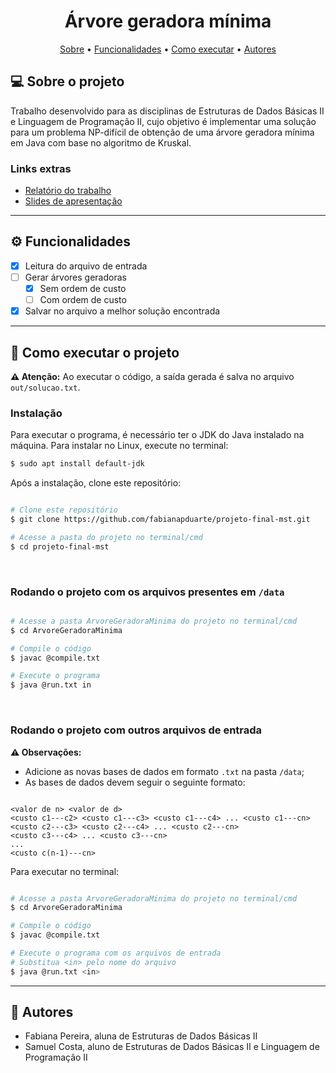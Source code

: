 <h1 align="center"> 
	Árvore geradora mínima
</h1>

<p align="center">
 <a href="#-sobre-o-projeto">Sobre</a> •
 <a href="#-funcionalidades">Funcionalidades</a> •
 <a href="#-como-executar-o-projeto">Como executar</a> •
 <a href="#-autores">Autores</a>
</p>

## 💻 Sobre o projeto

Trabalho desenvolvido para as disciplinas de Estruturas de Dados Básicas II e Linguagem de Programação II, cujo objetivo é implementar uma solução para um problema NP-difícil de obtenção de uma árvore geradora mínima em Java com base no algoritmo de Kruskal.

### Links extras

- [Relatório do trabalho](https://docs.google.com/document/d/17_2G-u_DUoTQZEkwlLO0KR2zLgqyOgJS/edit?usp=sharing&ouid=116738805822748469008&rtpof=true&sd=true)
- [Slides de apresentação](https://docs.google.com/presentation/d/1DIv3HYaDD9ErowkvRs-FbzNh_wUaePxY_Hu-Ofm9vts/edit?usp=sharing)

---

## ⚙ Funcionalidades

- [x] Leitura do arquivo de entrada
- [ ] Gerar árvores geradoras
  - [x] Sem ordem de custo
  - [ ] Com ordem de custo
- [x] Salvar no arquivo a melhor solução encontrada 

---

## 🚀 Como executar o projeto

**⚠ Atenção:** Ao executar o código, a saída gerada é salva no arquivo `out/solucao.txt`.

### Instalação

Para executar o programa, é necessário ter o JDK do Java instalado na máquina. Para instalar no Linux, execute no terminal:

```bash
$ sudo apt install default-jdk
```

Após a instalação, clone este repositório:

```bash

# Clone este repositório
$ git clone https://github.com/fabianapduarte/projeto-final-mst.git

# Acesse a pasta do projeto no terminal/cmd
$ cd projeto-final-mst

```

<br />

### Rodando o projeto com os arquivos presentes em `/data`

```bash

# Acesse a pasta ArvoreGeradoraMinima do projeto no terminal/cmd
$ cd ArvoreGeradoraMinima

# Compile o código
$ javac @compile.txt

# Execute o programa
$ java @run.txt in

```

<br />

### Rodando o projeto com outros arquivos de entrada

**⚠ Observações:**

- Adicione as novas bases de dados em formato `.txt` na pasta `/data`;
- As bases de dados devem seguir o seguinte formato:

```

<valor de n> <valor de d>
<custo c1---c2> <custo c1---c3> <custo c1---c4> ... <custo c1---cn>
<custo c2---c3> <custo c2---c4> ... <custo c2---cn>
<custo c3---c4> ... <custo c3---cn>
...
<custo c(n-1)---cn>

```

Para executar no terminal:

```bash

# Acesse a pasta ArvoreGeradoraMinima do projeto no terminal/cmd
$ cd ArvoreGeradoraMinima

# Compile o código
$ javac @compile.txt

# Execute o programa com os arquivos de entrada
# Substitua <in> pelo nome do arquivo
$ java @run.txt <in>

```

---

## 👥 Autores

- Fabiana Pereira, aluna de Estruturas de Dados Básicas II
- Samuel Costa, aluno de Estruturas de Dados Básicas II e Linguagem de Programação II

